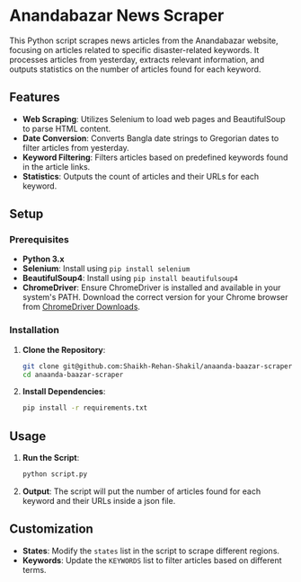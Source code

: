 # Anandabazar News Scraper

This Python script scrapes news articles from the Anandabazar website, focusing on articles related to specific disaster-related keywords. It processes articles from yesterday, extracts relevant information, and outputs statistics on the number of articles found for each keyword.

## Features

- **Web Scraping**: Utilizes Selenium to load web pages and BeautifulSoup to parse HTML content.
- **Date Conversion**: Converts Bangla date strings to Gregorian dates to filter articles from yesterday.
- **Keyword Filtering**: Filters articles based on predefined keywords found in the article links.
- **Statistics**: Outputs the count of articles and their URLs for each keyword.

## Setup

### Prerequisites

- **Python 3.x**
- **Selenium**: Install using `pip install selenium`
- **BeautifulSoup4**: Install using `pip install beautifulsoup4`
- **ChromeDriver**: Ensure ChromeDriver is installed and available in your system's PATH. Download the correct version for your Chrome browser from [ChromeDriver Downloads](https://sites.google.com/a/chromium.org/chromedriver/).

### Installation

1. **Clone the Repository**: 
   ```bash
   git clone git@github.com:Shaikh-Rehan-Shakil/anaanda-baazar-scraper.git
   cd anaanda-baazar-scraper
   ```

2. **Install Dependencies**:
   ```bash
   pip install -r requirements.txt
   ```

## Usage

1. **Run the Script**:
   ```bash
   python script.py
   ```

2. **Output**: The script will put the number of articles found for each keyword and their URLs inside a json file.

## Customization

- **States**: Modify the `states` list in the script to scrape different regions.
- **Keywords**: Update the `KEYWORDS` list to filter articles based on different terms.


